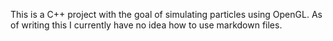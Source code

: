 This is a C++ project with the goal of simulating particles using OpenGL.
As of writing this I currently have no idea how to use markdown files.

